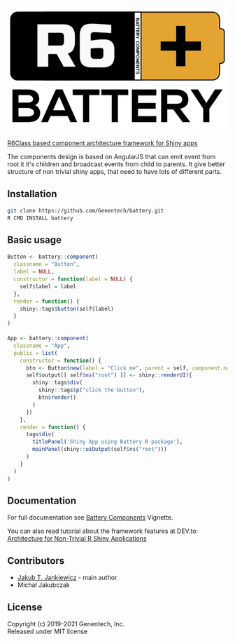 <h1 align="center">
  <img src="https://github.com/Genentech/battery/blob/master/inst/extra/battery-logo.svg?raw=true"
       alt="Battery R package Logo" />
</h1>

[R6Class based component architecture framework for Shiny apps](https://github.com/Genentech/battery)


The components design is based on AngularJS that can emit event from root it it's children
and broadcast events from child to parents. It give better structure of non trivial shiny apps,
that need to have lots of different parts.

## Installation

```sh
git clone https://github.com/Genentech/battery.git
R CMD INSTALL battery
```

## Basic usage

```R
Button <- battery::component(
  classname = "Button",
  label = NULL,
  constructor = function(label = NULL) {
    self$label = label
  },
  render = function() {
    shiny::tags$button(self$label)
  }
)

App <- battery::component(
  classname = "App",
  public = list(
    constructor = function() {
      btn <- Button$new(label = "Click me", parent = self, component.name = "button")
      self$output[[ self$ns("root") ]] <- shiny::renderUI({
        shiny::tags$div(
          shiny::tags$p("click the button"),
          btn$render()
        )
      })
    },
    render = function() {
      tags$div(
        titlePanel('Shiny App using Battery R package'),
        mainPanel(shiny::uiOutput(self$ns("root")))
      )
    }
  )
)
```

## Documentation

For full documentation see [Battery Components](vignettes/battery-components.Rmd) Vignette.

You can also read tutorial about the framework features at DEV.to:<br/>
[Architecture for Non-Trivial R Shiny Applications](https://dev.to/jcubic/architecture-for-non-trivial-r-shiny-applications-3816)


## Contributors
* [Jakub T. Jankiewicz](https://github.com/jcubic) - main author
* Michał Jakubczak

## License
Copyright (c) 2019-2021 Genentech, Inc.<br/>
Released under MIT license

